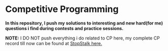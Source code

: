 # Competitive Programming
**In this repository, I push my solutions to interesting and new hard(for me) questions i find during contests and practice sessions.**

**NOTE:** I DO NOT push everything i do related to CP here, my complete CP record till now can be found at [StopStalk here.](https://www.stopstalk.com/user/profile/manishjoshi394) 

